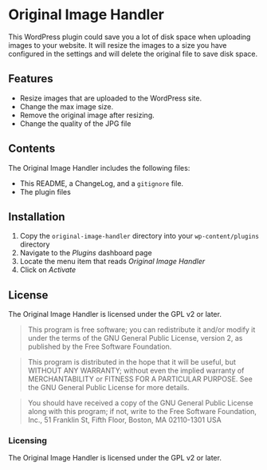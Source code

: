 # Original Image Handler

This WordPress plugin could save you a lot of disk space when uploading images to your website. It will resize the images to a size you have configured in the settings and will delete the original file to save disk space.

## Features

* Resize images that are uploaded to the WordPress site.
* Change the max image size.
* Remove the original image after resizing.
* Change the quality of the JPG file

## Contents

The Original Image Handler includes the following files:

* This README, a ChangeLog, and a `gitignore` file.
* The plugin files

## Installation

1. Copy the `original-image-handler` directory into your `wp-content/plugins` directory
2. Navigate to the *Plugins* dashboard page
3. Locate the menu item that reads *Original Image Handler*
4. Click on *Activate*

## License

The Original Image Handler is licensed under the GPL v2 or later.

> This program is free software; you can redistribute it and/or modify
it under the terms of the GNU General Public License, version 2, as
published by the Free Software Foundation.

> This program is distributed in the hope that it will be useful,
but WITHOUT ANY WARRANTY; without even the implied warranty of
MERCHANTABILITY or FITNESS FOR A PARTICULAR PURPOSE.  See the
GNU General Public License for more details.

> You should have received a copy of the GNU General Public License
along with this program; if not, write to the Free Software
Foundation, Inc., 51 Franklin St, Fifth Floor, Boston, MA  02110-1301  USA

### Licensing

The Original Image Handler is licensed under the GPL v2 or later.